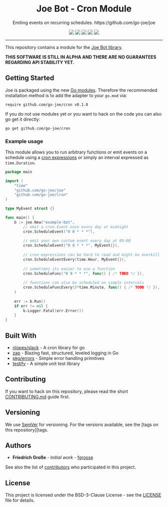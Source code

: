 <h1 align="center">Joe Bot - Cron Module</h1>
<p align="center">Emiting events on recurring schedules. https://github.com/go-joe/joe</p>
<p align="center">
	<a href="https://github.com/go-joe/cron/releases"><img src="https://img.shields.io/github/tag/go-joe/cron.svg?label=version&color=brightgreen"></a>
	<a href="https://circleci.com/gh/go-joe/cron/tree/master"><img src="https://circleci.com/gh/go-joe/cron/tree/master.svg?style=shield"></a>
	<a href="https://codecov.io/gh/go-joe/cron"><img src="https://codecov.io/gh/go-joe/cron/branch/master/graph/badge.svg"/></a>
	<a href="https://godoc.org/github.com/go-joe/cron"><img src="https://img.shields.io/badge/godoc-reference-blue.svg?color=blue"></a>
	<a href="https://github.com/go-joe/cron/blob/master/LICENSE"><img src="https://img.shields.io/badge/license-BSD--3--Clause-blue.svg"></a>
</p>

---

This repository contains a module for the [Joe Bot library][joe].

**THIS SOFTWARE IS STILL IN ALPHA AND THERE ARE NO GUARANTEES REGARDING API STABILITY YET.**

## Getting Started

Joe is packaged using the new [Go modules][go-modules]. Therefore the recommended
installation method is to add the adapter to your `go.mod` via:

```
require github.com/go-joe/cron v0.1.0
```

If you do not use modules yet or you want to hack on the code you can also go get it directly:

```bash
go get github.com/go-joe/cron
```

### Example usage

This module allows you to run arbitrary functions or emit events on a schedule
using a [cron expressions][cron] or simply an interval expressed as `time.Duration`.

```go
package main

import (
	"time"
	"github.com/go-joe/joe"
	"github.com/go-joe/cron"
)

type MyEvent struct {}

func main() {
	b := joe.New("example-bot",
		// emit a cron.Event once every day at midnight
		cron.ScheduleEvent("0 0 * * *"),
		
		// emit your own custom event every day at 09:00
		cron.ScheduleEvent("0 9 * * *", MyEvent{}), 
		
		// cron expressions can be hard to read and might be overkill
		cron.ScheduleEventEvery(time.Hour, MyEvent{}), 
		
		// sometimes its easier to use a function
		cron.ScheduleFunc("0 9 * * *", func() { /* TODO */ }), 
		
		// functions can also be scheduled on simple intervals
		cron.ScheduleFuncEvery(5*time.Minute, func() { /* TODO */ }),
    )
	
	err := b.Run()
	if err != nil {
		b.Logger.Fatal(err.Error())
	}
}
```

## Built With

* [nlopes/slack](https://github.com/robfig/cron) - A cron library for go
* [zap](https://github.com/uber-go/zap) - Blazing fast, structured, leveled logging in Go
* [pkg/errors](https://github.com/pkg/errors) - Simple error handling primitives
* [testify](https://github.com/stretchr/testify) - A simple unit test library

## Contributing

If you want to hack on this repository, please read the short [CONTRIBUTING.md](CONTRIBUTING.md)
guide first.

## Versioning

We use [SemVer](http://semver.org/) for versioning. For the versions available,
see the [tags on this repository][tags. 

## Authors

- **Friedrich Große** - *Initial work* - [fgrosse](https://github.com/fgrosse)

See also the list of [contributors][contributors] who participated in this project.

## License

This project is licensed under the BSD-3-Clause License - see the [LICENSE](LICENSE) file for details.

[joe]: https://github.com/go-joe/joe
[go-modules]: https://github.com/golang/go/wiki/Modules
[tags]: https://github.com/go-joe/cron/tags
[contributors]: https://github.com/github.com/go-joe/cron/contributors
[cron]: https://en.wikipedia.org/wiki/Cron#Overview
